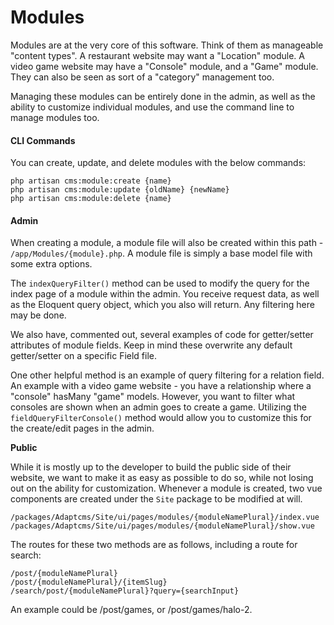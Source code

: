 # Modules

Modules are at the very core of this software. Think of them as manageable "content types". A restaurant website may want a "Location" module. A video game website may have a "Console" module, and a "Game" module. They can also be seen as sort of a "category" management too.

Managing these modules can be entirely done in the admin, as well as the ability to customize individual modules, and use the command line to manage modules too.

#### CLI Commands

You can create, update, and delete modules with the below commands:

```text
php artisan cms:module:create {name}
php artisan cms:module:update {oldName} {newName}
php artisan cms:module:delete {name}
```

#### Admin

When creating a module, a module file will also be created within this path - `/app/Modules/{module}.php`. A module file is simply a base model file with some extra options.

The `indexQueryFilter()` method can be used to modify the query for the index page of a module within the admin. You receive request data, as well as the Eloquent query object, which you also will return. Any filtering here may be done.

We also have, commented out, several examples of code for getter/setter attributes of module fields. Keep in mind these overwrite any default getter/setter on a specific Field file.

One other helpful method is an example of query filtering for a relation field. An example with a video game website - you have a relationship where a "console" hasMany "game" models. However, you want to filter what consoles are shown when an admin goes to create a game. Utilizing the `fieldQueryFilterConsole()` method would allow you to customize this for the create/edit pages in the admin.

**Public**

While it is mostly up to the developer to build the public side of their website, we want to make it as easy as possible to do so, while not losing out on the ability for customization. Whenever a module is created, two vue components are created under the `Site` package to be modified at will.

```text
/packages/Adaptcms/Site/ui/pages/modules/{moduleNamePlural}/index.vue
/packages/Adaptcms/Site/ui/pages/modules/{moduleNamePlural}/show.vue
```

The routes for these two methods are as follows, including a route for search:

```text
/post/{moduleNamePlural}
/post/{moduleNamePlural}/{itemSlug}
/search/post/{moduleNamePlural}?query={searchInput}
```

An example could be /post/games, or /post/games/halo-2.

